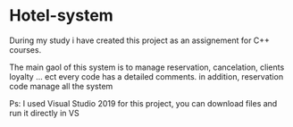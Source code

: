 # Hotel-system

During my study i have created this project as an assignement for C++ courses. 

The main gaol of this system is to manage reservation, cancelation, clients loyalty ... ect
every code has a detailed comments. in addition, reservation code manage all the system

Ps: I used Visual Studio 2019 for this project, you can download files and run it directly in VS 

